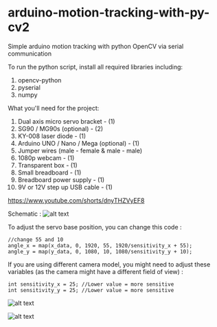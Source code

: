 # arduino-motion-tracking-with-py-cv2
Simple arduino motion tracking with python OpenCV via serial communication

To run the python script, install all required libraries including:
1. opencv-python
2. pyserial
3. numpy

What you'll need for the project:
1. Dual axis micro servo bracket - (1)
2. SG90 / MG90s (optional) - (2)
3. KY-008 laser diode - (1)
4. Arduino UNO / Nano / Mega (optional) - (1)
5. Jumper wires (male - female & male - male)
6. 1080p webcam - (1)
7. Transparent box - (1)
8. Small breadboard - (1)
9. Breadboard power supply - (1)
10. 9V or 12V step up USB cable - (1)

https://www.youtube.com/shorts/dnyTHZVyEF8

Schematic :
![alt text](https://cdn.discordapp.com/attachments/1041011411658223636/1106828189327708220/Motion_Tracker_Schematic.png)

To adjust the servo base position, you can change this code :
```
//change 55 and 10
angle_x = map(x_data, 0, 1920, 55, 1920/sensitivity_x + 55);
angle_y = map(y_data, 0, 1080, 10, 1080/sensitivity_y + 10);
```

If you are using different camera model, you might need to adjust these variables (as the camera might have a different field of view) :
```
int sensitivity_x = 25; //Lower value = more sensitive
int sensitivity_y = 25; //Lower value = more sensitive
```

![alt text](https://cdn.discordapp.com/attachments/990218769823567883/1005691253972803685/IMG_20220807_110838.jpg)

![alt text](https://cdn.discordapp.com/attachments/990218769823567883/1005691551499948182/1659845404713.jpg)


